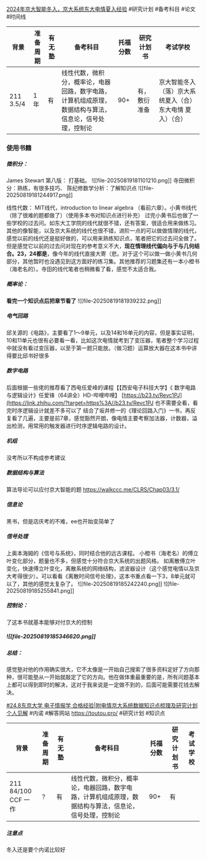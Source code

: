 
[2024年京大智能冬入，京大系统东大电情夏入经验](https://zhuanlan.zhihu.com/p/719596222?utm_psn=1817674727352827905)
#研究计划
#备考科目
#论文
#时间线


| 背景        | 准备周期 | 有无塾 | 备考科目                                                | 托福分数 | 研究计划书  | 考试学校                          |
| --------- | ---- | --- | --------------------------------------------------- | ---- | ------ | ----------------------------- |
| 211 3.5/4 | 1年   | 有   | 线性代数，微积分，概率论，电器回路，数字电路，计算机组成原理，数据结构与算法，信息论，信号处理，控制论 | 90+  | 有，敷衍准备 | 京大智能冬入（落）京大系统夏入（合）东大电情 夏入）（合） |
### 使用书籍
##### 微积分：
James Stewart 第八版： 打基础。 
![[file-20250819181101210.png]]
寺田微积分：熟练，有很多技巧、
陈纪修数学分析：了解知识点 
![[file-20250819181244917.png]]

线性代数： MIT线代，introduction to linear algebra （看前六章）。小黄书线代（除了很难的题都做了）（使用多本书对知识点进行补充）
过完小黄书后也做了一些学校的过去问。如东大工学院的线代就很不错，还有答案，很适合用来做练习。其他的像智能，以及京大系统的线代也很不错，进阶一点的可以做做情理的线代，感觉以前的线代还是挺好做的，可以用来熟练知识点，笔者把它的过去问全做了。但是感觉它以前的过去问对现在的参考意义不大，**现在情理线代偏向与于与几何结合。23，24都是**，像今年的线代直接大寄（悲。对于这个可以做一做小黄书几何部分，其他暂时也没遇见到这方面好的练习集。其他推荐的习题集还有一本小橙书（海老名的）。寺田的线代笔者也稍微看了看，感觉不太适合我。

##### 概率论：
**看完一个知识点后把章节看了**
![[file-20250819181939232.png]]
##### 电气回路
邱关源的《电路》，主要看了1～9单元，以及14和16单元的内容，但是事实证明，10和11单元也很有必要看一看，比如这次电情就考到了变压器，笔者整个学习过程中就没有看过变压器，以至于第一题只能放。（做习题）运算放大器在这本书中讲得要比邱书好很多
##### 数字电路
后面根据一些佬的推荐看了西电任爱峰的课程【【西安电子科技大学】《 数字电路与逻辑设计》任爱锋（64讲全）HD-哔哩哔哩】 [https://b23.tv/Revc1PJ](https://link.zhihu.com/?target=https%3A//b23.tv/Revc1PJ
也不需要全看，看完时序逻辑设计就差不多可以了
结合了坂井修一的《理论回路入门》一书，再反复看了几遍，主要是前7章，感觉豁然开朗，像电情主要考察加法器，计数器，溢出检测，用常用的触发器进行时序逻辑电路的设计。
##### 机组
没考所以不构成参考建议

##### 数据结构与算法
算法导论可以应付京大智能的题
https://walkccc.me/CLRS/Chap03/3.1/

##### 信息论
黑书，但是店庆考的不难，ee也开始变简单了
##### 信号处理
上奥本海姆的《信号与系统》，同时结合他的远古课程。
小橙书（海老名）的傅立叶变化部分，题量也不多，但感觉十分符合京大系统的出题风格。
如离散傅立叶变化，快速傅立叶变化，离散系统的网络结构，滤波器设计（这个感觉电情以及京大考得很少）。可以看看《离散时间信号处理》，这本书重点看一下3，8单元就可以了，其他的感觉太复杂了。
![[file-20250819185242240.png]]
![[file-20250819185255841.png]]
##### 控制论： 
了这本书就基本能够对付京大的控制
##### ![[file-20250819185346620.png]]


##### 总结：
感觉塾对他的作用确实很大，它不太像是一开始自己搜索了很多资料定好了方向那种，很可能塾从一开始就敲定了它的方向。他在做体重最重要的是，所有问题基本上都可以得到即时的解决，这对于我来说是一定做不到的，后面可能需要花钱去解决。




 
[#24.8东京大学 电子情报学 合格经验|附电情京大系统数据知识点梳理及研究计划个人见解](https://zhuanlan.zhihu.com/p/718303642?utm_medium=social&utm_psn=1815857698861895681&utm_source=qq)
 #内诺
 #解答网站  https://toutou.pro/
#研究计划 
#知识点

| 背景                   | 准备周期 | 有无塾 | 备考科目                                                | 托福分数 | 研究计划书 | 考试学校 |
| -------------------- | ---- | --- | --------------------------------------------------- | ---- | ----- | ---- |
| 211 84/100<br>CCF 一作 | ？    | 有   | 线性代数，微积分，概率论，电器回路，数字电路，计算机组成原理，数据结构与算法，信息论，信号处理，控制论 | 90+  | 有     |      |

##### 注意点 
冬入还是要个内诺比较好
